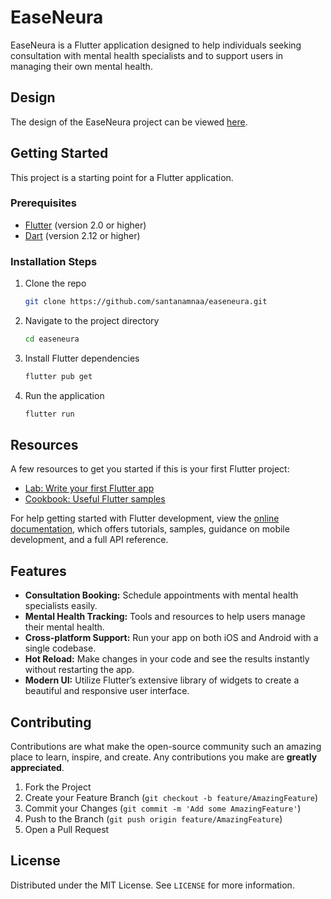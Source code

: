 # EaseNeura

EaseNeura is a Flutter application designed to help individuals seeking consultation with mental health specialists and to support users in managing their own mental health.

## Design

The design of the EaseNeura project can be viewed [here](https://www.figma.com/design/JY6aeW8LtfXrjEjg9TQdp0/App-EaseNeura-Prototype?node-id=852-110&t=NSCcznXDI8Te8tGP-1).

## Getting Started

This project is a starting point for a Flutter application.

### Prerequisites

- [Flutter](https://flutter.dev/docs/get-started/install) (version 2.0 or higher)
- [Dart](https://dart.dev/get-dart) (version 2.12 or higher)

### Installation Steps

1. Clone the repo

   ```sh
   git clone https://github.com/santanamnaa/easeneura.git
   ```

2. Navigate to the project directory

   ```sh
   cd easeneura
   ```

3. Install Flutter dependencies

   ```sh
   flutter pub get
   ```

4. Run the application

   ```sh
   flutter run
   ```

## Resources

A few resources to get you started if this is your first Flutter project:

- [Lab: Write your first Flutter app](https://docs.flutter.dev/get-started/codelab)
- [Cookbook: Useful Flutter samples](https://docs.flutter.dev/cookbook)

For help getting started with Flutter development, view the [online documentation](https://docs.flutter.dev/), which offers tutorials, samples, guidance on mobile development, and a full API reference.

## Features

- **Consultation Booking:** Schedule appointments with mental health specialists easily.
- **Mental Health Tracking:** Tools and resources to help users manage their mental health.
- **Cross-platform Support:** Run your app on both iOS and Android with a single codebase.
- **Hot Reload:** Make changes in your code and see the results instantly without restarting the app.
- **Modern UI:** Utilize Flutter’s extensive library of widgets to create a beautiful and responsive user interface.

## Contributing

Contributions are what make the open-source community such an amazing place to learn, inspire, and create. Any contributions you make are **greatly appreciated**.

1. Fork the Project
2. Create your Feature Branch (`git checkout -b feature/AmazingFeature`)
3. Commit your Changes (`git commit -m 'Add some AmazingFeature'`)
4. Push to the Branch (`git push origin feature/AmazingFeature`)
5. Open a Pull Request

## License

Distributed under the MIT License. See `LICENSE` for more information.
